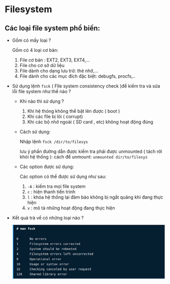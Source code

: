 # Filesystem

## Các loại file system phổ biến:

- Gồm có mấy loại ?

    Gồm có 4 loại cơ bản:

    1. File cơ bản : EXT2, EXT3, EXT4,...
    2. File cho cơ sở dữ liệu
    3. File dành cho dạng lưu trữ: thẻ nhớ,...
    4. File dành cho các mục đích đặc biệt: debugfs, procfs,..
- Sử dụng lệnh `fsck` ( FIle system consistency check )để kiếm tra và sửa lỗi file system như thế nào ?
    - Khi nào thì sử dụng ?
        1. Khi hệ thóng không thể bật lên được ( boot )
        2. Khi các file bị lõi ( corrupt)
        3. Khi các bộ nhớ ngoài ( SD card , etc) không hoạt động đúng
    - Cách sử dụng:

        Nhập lệnh `fsck /dir/to/filesys`

        lưu ý phần đường dẫn được kiếm tra phải được unmounted ( tách rời khỏi hệ thống ): cách để unmount: `unmounted dir/to/filesys`

    - Các option được sử dụng:

        Các option có thể được sử dụng như sau:

        1. `-A` : kiếm tra mọi file system
        2. `c` : hiện thanh tiến trình
        3. `l` : khóa hệ thống lại đảm bảo không bị ngắt quãng khi đang thực hiện
        4. `v` : mô tả những hoạt động đang thực hiện
- Kết quả trả về có những loại nào ?

    ![Filesystem/Selection_002.png](Filesystem/Selection_002.png)
